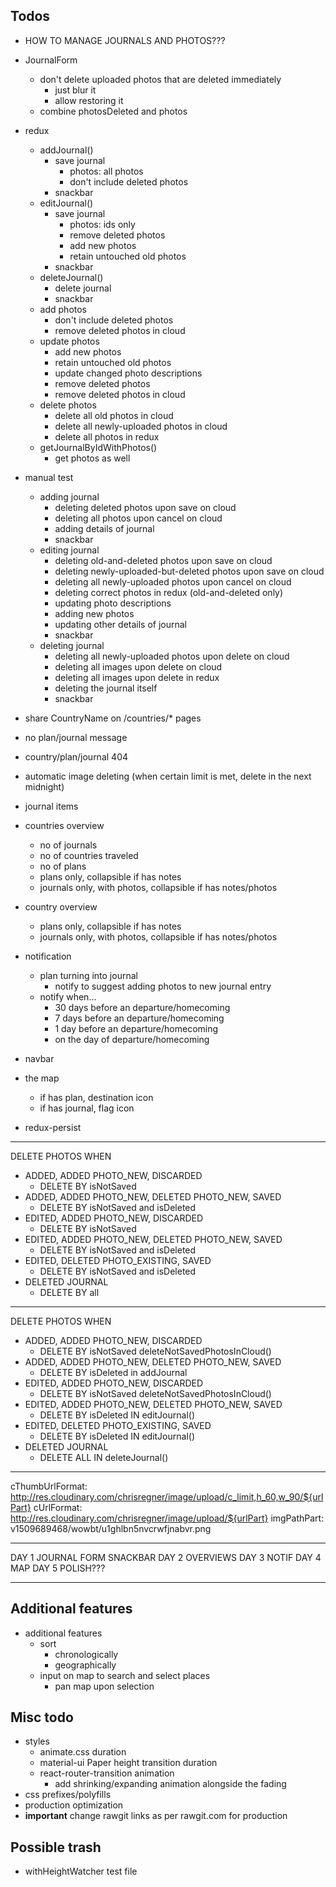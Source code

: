 ## Todos

- HOW TO MANAGE JOURNALS AND PHOTOS???

- JournalForm
  - don't delete uploaded photos that are deleted immediately
    - just blur it
    - allow restoring it
  - combine photosDeleted and photos

- redux
  - addJournal()
    - save journal
      - photos: all photos
      - don't include deleted photos
    - snackbar
  - editJournal()
    - save journal
      - photos: ids only
      - remove deleted photos
      - add new photos
      - retain untouched old photos
    - snackbar
  - deleteJournal()
    - delete journal
    - snackbar
  - add photos
    - don't include deleted photos
    - remove deleted photos in cloud
  - update photos
    - add new photos
    - retain untouched old photos
    - update changed photo descriptions
    - remove deleted photos
    - remove deleted photos in cloud
  - delete photos
    - delete all old photos in cloud
    - delete all newly-uploaded photos in cloud
    - delete all photos in redux
  - getJournalByIdWithPhotos()
    - get photos as well

- manual test
  - adding journal
    - deleting deleted photos upon save on cloud
    - deleting all photos upon cancel on cloud
    - adding details of journal
    - snackbar
  - editing journal
    - deleting old-and-deleted photos upon save on cloud
    - deleting newly-uploaded-but-deleted photos upon save on cloud
    - deleting all newly-uploaded photos upon cancel on cloud
    - deleting correct photos in redux (old-and-deleted only)
    - updating photo descriptions
    - adding new photos
    - updating other details of journal
    - snackbar
  - deleting journal
    - deleting all newly-uploaded photos upon delete on cloud
    - deleting all images upon delete on cloud
    - deleting all images upon delete in redux
    - deleting the journal itself
    - snackbar

- share CountryName on /countries/* pages
- no plan/journal message
- country/plan/journal 404
- automatic image deleting (when certain limit is met, delete in the next midnight)

- journal items
- countries overview
  - no of journals
  - no of countries traveled
  - no of plans
  - plans only, collapsible if has notes
  - journals only, with photos, collapsible if has notes/photos
- country overview
  - plans only, collapsible if has notes
  - journals only, with photos, collapsible if has notes/photos

- notification
  - plan turning into journal
    - notify to suggest adding photos to new journal entry
  - notify when...
    - 30 days before an departure/homecoming
    - 7 days before an departure/homecoming
    - 1 day before an departure/homecoming
    - on the day of departure/homecoming
- navbar
- the map
  - if has plan, destination icon
  - if has journal, flag icon

- redux-persist

---

DELETE PHOTOS WHEN
  - ADDED, ADDED PHOTO_NEW, DISCARDED
    - DELETE BY isNotSaved
  - ADDED, ADDED PHOTO_NEW, DELETED PHOTO_NEW, SAVED
    - DELETE BY isNotSaved and isDeleted
  - EDITED, ADDED PHOTO_NEW, DISCARDED
    - DELETE BY isNotSaved
  - EDITED, ADDED PHOTO_NEW, DELETED PHOTO_NEW, SAVED
    -  DELETE BY isNotSaved and isDeleted
  - EDITED, DELETED PHOTO_EXISTING, SAVED
    -  DELETE BY isNotSaved and isDeleted
  - DELETED JOURNAL
    -  DELETE BY all

---

DELETE PHOTOS WHEN
  - ADDED, ADDED PHOTO_NEW, DISCARDED
    - DELETE BY isNotSaved deleteNotSavedPhotosInCloud()
  - ADDED, ADDED PHOTO_NEW, DELETED PHOTO_NEW, SAVED
    - DELETE BY isDeleted in addJournal
  - EDITED, ADDED PHOTO_NEW, DISCARDED
    - DELETE BY isNotSaved deleteNotSavedPhotosInCloud()
  - EDITED, ADDED PHOTO_NEW, DELETED PHOTO_NEW, SAVED
    -  DELETE BY isDeleted IN editJournal()
  - EDITED, DELETED PHOTO_EXISTING, SAVED
    -  DELETE BY isDeleted IN editJournal()
  - DELETED JOURNAL
    -  DELETE ALL IN deleteJournal()

---

cThumbUrlFormat: http://res.cloudinary.com/chrisregner/image/upload/c_limit,h_60,w_90/${urlPart}
cUrlFormat: http://res.cloudinary.com/chrisregner/image/upload/${urlPart}
imgPathPart: v1509689468/wowbt/u1ghlbn5nvcrwfjnabvr.png

---

DAY 1
  JOURNAL FORM
  SNACKBAR
DAY 2
  OVERVIEWS
DAY 3
  NOTIF
DAY 4
  MAP
DAY 5
  POLISH???

---

## Additional features

- additional features
  - sort
    - chronologically
    - geographically
  - input on map to search and select places
    - pan map upon selection

## Misc todo

- styles
  - animate.css duration
  - material-ui Paper height transition duration
  - react-router-transition animation
    - add shrinking/expanding animation alongside the fading
- css prefixes/polyfills
- production optimization
- **important** change rawgit links as per rawgit.com for production

## Possible trash

- withHeightWatcher test file

